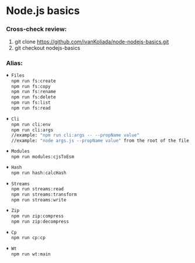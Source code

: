 # Node.js basics

### Cross-check review:
1. git clone https://github.com/ivanKoliada/node-nodejs-basics.git
1. git checkout nodejs-basics

### Alias:
```bash
♦ Files
  npm run fs:create
  npm run fs:copy
  npm run fs:rename
  npm run fs:delete
  npm run fs:list
  npm run fs:read
 
♦ Cli
  npm run cli:env
  npm run cli:args 
  //example: "npm run cli:args -- --propName value" 
  //example: "node args.js --propName value" from the root of the file

♦ Modules
  npm run modules:cjsToEsm

♦ Hash
  npm run hash:calcHash
  
♦ Streams
  npm run streams:read
  npm run streams:transform
  npm run streams:write

♦ Zip
  npm run zip:compress
  npm run zip:decompress
      
♦ Cp
  npm run cp:cp
  
♦ Wt
  npm run wt:main
```